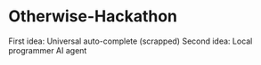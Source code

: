 # Otherwise-Hackathon

First idea: Universal auto-complete (scrapped)
Second idea: Local programmer AI agent

